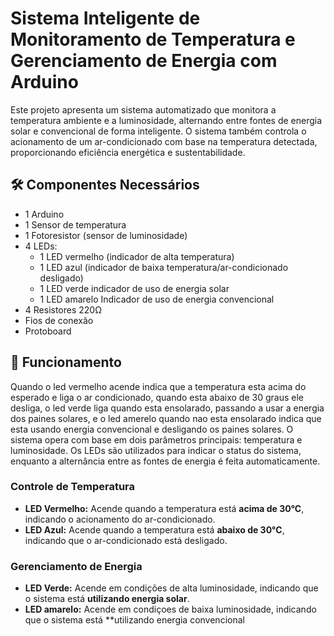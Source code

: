 # Sistema Inteligente de Monitoramento de Temperatura e Gerenciamento de Energia com Arduino

Este projeto apresenta um sistema automatizado que monitora a temperatura ambiente e a luminosidade, alternando entre fontes de energia solar e convencional de forma inteligente. O sistema também controla o acionamento de um ar-condicionado com base na temperatura detectada, proporcionando eficiência energética e sustentabilidade.

## 🛠️ Componentes Necessários
- 1 Arduino 
- 1 Sensor de temperatura 
- 1 Fotoresistor (sensor de luminosidade)
- 4 LEDs:
  - 1 LED vermelho (indicador de alta temperatura)
  - 1 LED azul (indicador de baixa temperatura/ar-condicionado desligado)
  - 1 LED verde indicador de uso de energia solar
  - 1 LED amarelo Indicador de uso de energia convencional
- 4 Resistores 220Ω
- Fios de conexão
- Protoboard

## 📜 Funcionamento
Quando o led vermelho acende indica que a temperatura esta acima do esperado e liga o ar condicionado, quando esta abaixo de 30 graus ele desliga, o led verde liga quando esta ensolarado, passando a usar a energia dos paines solares, e o led amerelo quando nao esta ensolarado indica que esta usando energia convencional e desligando os paines solares.
O sistema opera com base em dois parâmetros principais: temperatura e luminosidade. Os LEDs são utilizados para indicar o status do sistema, enquanto a alternância entre as fontes de energia é feita automaticamente.

### Controle de Temperatura
- **LED Vermelho:** Acende quando a temperatura está **acima de 30°C**, indicando o acionamento do ar-condicionado.
- **LED Azul:** Acende quando a temperatura está **abaixo de 30°C**, indicando que o ar-condicionado está desligado.

### Gerenciamento de Energia
- **LED Verde:** Acende em condições de alta luminosidade, indicando que o sistema está **utilizando energia solar**.
- **LED amarelo:** Acende em condiçoes de baixa luminosidade, indicando que o sistema está **utilizando energia convencional
